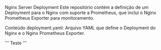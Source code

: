 Nginx Server Deployment
Este repositório contém a definição de um Deployment para o Nginx com suporte a Prometheus, que inclui o Nginx Prometheus Exporter para monitoramento.

Conteúdo
deployment.yaml: Arquivo YAML que define o Deployment do Nginx e o Nginx Prometheus Exporter.

'''
Teste
'''
